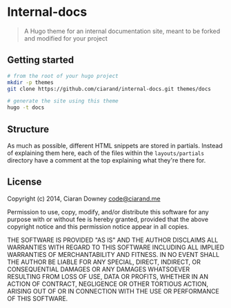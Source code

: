 Internal-docs
=============
>A Hugo theme for an internal documentation site, meant to be forked and
>modified for your project

Getting started
---------------
```bash
# from the root of your hugo project
mkdir -p themes
git clone https://github.com/ciarand/internal-docs.git themes/docs

# generate the site using this theme
hugo -t docs
```

Structure
---------
As much as possible, different HTML snippets are stored in partials. Instead of
explaining them here, each of the files within the `layouts/partials` directory
have a comment at the top explaining what they're there for.

License
-------
Copyright (c) 2014, Ciaran Downey <code@ciarand.me>

Permission to use, copy, modify, and/or distribute this software for any
purpose with or without fee is hereby granted, provided that the above
copyright notice and this permission notice appear in all copies.

THE SOFTWARE IS PROVIDED "AS IS" AND THE AUTHOR DISCLAIMS ALL WARRANTIES
WITH REGARD TO THIS SOFTWARE INCLUDING ALL IMPLIED WARRANTIES OF
MERCHANTABILITY AND FITNESS. IN NO EVENT SHALL THE AUTHOR BE LIABLE FOR
ANY SPECIAL, DIRECT, INDIRECT, OR CONSEQUENTIAL DAMAGES OR ANY DAMAGES
WHATSOEVER RESULTING FROM LOSS OF USE, DATA OR PROFITS, WHETHER IN AN
ACTION OF CONTRACT, NEGLIGENCE OR OTHER TORTIOUS ACTION, ARISING OUT OF
OR IN CONNECTION WITH THE USE OR PERFORMANCE OF THIS SOFTWARE.

